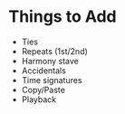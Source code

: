 # Things to Add

* Ties
* Repeats (1st/2nd)
* Harmony stave
* Accidentals
* Time signatures
* Copy/Paste
* Playback